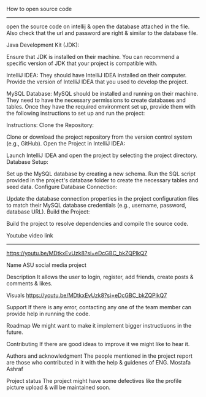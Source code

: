 How to open source code
_________________________


open the source code on intellij & open the database attached in the file. 
Also check that the url and password are right & similar to the database file.

Java Development Kit (JDK):

Ensure that JDK is installed on their machine. You can recommend a specific version of JDK that your project is compatible with.

IntelliJ IDEA:
They should have IntelliJ IDEA installed on their computer. Provide the version of IntelliJ IDEA that you used to develop the project.

MySQL Database:
MySQL should be installed and running on their machine.
They need to have the necessary permissions to create databases and tables.
Once they have the required environment set up, provide them with the following instructions to set up and run the project:


Instructions:
Clone the Repository:

Clone or download the project repository from the version control system (e.g., GitHub).
Open the Project in IntelliJ IDEA:

Launch IntelliJ IDEA and open the project by selecting the project directory.
Database Setup:

Set up the MySQL database by creating a new schema.
Run the SQL script provided in the project's database folder to create the necessary tables and seed data.
Configure Database Connection:

Update the database connection properties in the project configuration files to match their MySQL database credentials (e.g., username, password, database URL).
Build the Project:

Build the project to resolve dependencies and compile the source code.



Youtube video link
______________________________
https://youtu.be/MDtkxEvUzk8?si=eDcGBC_bkZQPlkQ7 




Name
ASU social media project

Description
It allows the user to login, register, add friends, create posts & comments & likes.

Visuals
https://youtu.be/MDtkxEvUzk8?si=eDcGBC_bkZQPlkQ7

Support
If there is any error, contacting any one of the team member can provide help in running the code.

Roadmap
We might want to make it implement bigger instructiuons in the future.

Contributing
If there are good ideas to improve it we might like to hear it.

Authors and acknowledgment
The people mentioned in the project report are those who contributed in it with the help & guidenes of ENG. Mostafa Ashraf

Project status
The project might have some defectives like the profile picture upload & will be maintained soon.
